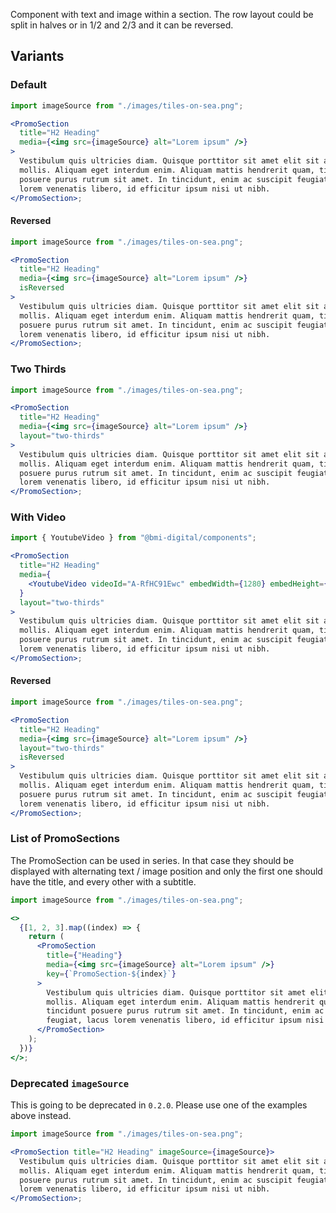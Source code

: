 Component with text and image within a section.
The row layout could be split in halves or in 1/2 and 2/3 and it can be reversed.

## Variants

### Default

```jsx
import imageSource from "./images/tiles-on-sea.png";

<PromoSection
  title="H2 Heading"
  media={<img src={imageSource} alt="Lorem ipsum" />}
>
  Vestibulum quis ultricies diam. Quisque porttitor sit amet elit sit amet
  mollis. Aliquam eget interdum enim. Aliquam mattis hendrerit quam, tincidunt
  posuere purus rutrum sit amet. In tincidunt, enim ac suscipit feugiat, lacus
  lorem venenatis libero, id efficitur ipsum nisi ut nibh.
</PromoSection>;
```

#### Reversed

```jsx
import imageSource from "./images/tiles-on-sea.png";

<PromoSection
  title="H2 Heading"
  media={<img src={imageSource} alt="Lorem ipsum" />}
  isReversed
>
  Vestibulum quis ultricies diam. Quisque porttitor sit amet elit sit amet
  mollis. Aliquam eget interdum enim. Aliquam mattis hendrerit quam, tincidunt
  posuere purus rutrum sit amet. In tincidunt, enim ac suscipit feugiat, lacus
  lorem venenatis libero, id efficitur ipsum nisi ut nibh.
</PromoSection>;
```

### Two Thirds

```jsx
import imageSource from "./images/tiles-on-sea.png";

<PromoSection
  title="H2 Heading"
  media={<img src={imageSource} alt="Lorem ipsum" />}
  layout="two-thirds"
>
  Vestibulum quis ultricies diam. Quisque porttitor sit amet elit sit amet
  mollis. Aliquam eget interdum enim. Aliquam mattis hendrerit quam, tincidunt
  posuere purus rutrum sit amet. In tincidunt, enim ac suscipit feugiat, lacus
  lorem venenatis libero, id efficitur ipsum nisi ut nibh.
</PromoSection>;
```

### With Video

```jsx
import { YoutubeVideo } from "@bmi-digital/components";

<PromoSection
  title="H2 Heading"
  media={
    <YoutubeVideo videoId="A-RfHC91Ewc" embedWidth={1280} embedHeight={720} />
  }
  layout="two-thirds"
>
  Vestibulum quis ultricies diam. Quisque porttitor sit amet elit sit amet
  mollis. Aliquam eget interdum enim. Aliquam mattis hendrerit quam, tincidunt
  posuere purus rutrum sit amet. In tincidunt, enim ac suscipit feugiat, lacus
  lorem venenatis libero, id efficitur ipsum nisi ut nibh.
</PromoSection>;
```

#### Reversed

```jsx
import imageSource from "./images/tiles-on-sea.png";

<PromoSection
  title="H2 Heading"
  media={<img src={imageSource} alt="Lorem ipsum" />}
  layout="two-thirds"
  isReversed
>
  Vestibulum quis ultricies diam. Quisque porttitor sit amet elit sit amet
  mollis. Aliquam eget interdum enim. Aliquam mattis hendrerit quam, tincidunt
  posuere purus rutrum sit amet. In tincidunt, enim ac suscipit feugiat, lacus
  lorem venenatis libero, id efficitur ipsum nisi ut nibh.
</PromoSection>;
```

### List of PromoSections

The PromoSection can be used in series. In that case they should be displayed with alternating text / image position and only the first one should have the title, and every other with a subtitle.

```jsx
import imageSource from "./images/tiles-on-sea.png";

<>
  {[1, 2, 3].map((index) => {
    return (
      <PromoSection
        title={"Heading"}
        media={<img src={imageSource} alt="Lorem ipsum" />}
        key={`PromoSection-${index}`}
      >
        Vestibulum quis ultricies diam. Quisque porttitor sit amet elit sit amet
        mollis. Aliquam eget interdum enim. Aliquam mattis hendrerit quam,
        tincidunt posuere purus rutrum sit amet. In tincidunt, enim ac suscipit
        feugiat, lacus lorem venenatis libero, id efficitur ipsum nisi ut nibh.
      </PromoSection>
    );
  })}
</>;
```

### Deprecated `imageSource`

This is going to be deprecated in `0.2.0`. Please use one of the examples above instead.

```jsx
import imageSource from "./images/tiles-on-sea.png";

<PromoSection title="H2 Heading" imageSource={imageSource}>
  Vestibulum quis ultricies diam. Quisque porttitor sit amet elit sit amet
  mollis. Aliquam eget interdum enim. Aliquam mattis hendrerit quam, tincidunt
  posuere purus rutrum sit amet. In tincidunt, enim ac suscipit feugiat, lacus
  lorem venenatis libero, id efficitur ipsum nisi ut nibh.
</PromoSection>;
```
